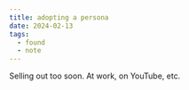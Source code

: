 ```yaml
---
title: adopting a persona
date: 2024-02-13
tags:
  - found
  - note
---
```


Selling out too soon.
At work, on YouTube, etc.
